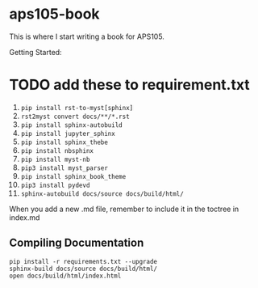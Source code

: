 # aps105-book
This is where I start writing a book for APS105.

Getting Started:

# TODO add these to requirement.txt
1. `pip install rst-to-myst[sphinx]`
2. `rst2myst convert docs/**/*.rst`
3. `pip install sphinx-autobuild`
4. `pip install jupyter_sphinx`
5. `pip install sphinx_thebe`
6. `pip install nbsphinx`
7. `pip install myst-nb`
8. `pip3 install myst_parser`
9.  `pip install sphinx_book_theme`
10. `pip3 install pydevd`
11. `sphinx-autobuild docs/source docs/build/html/`

When you add a new .md file, remember to include it in the toctree in index.md

## Compiling Documentation

```
pip install -r requirements.txt --upgrade
sphinx-build docs/source docs/build/html/
open docs/build/html/index.html
```

